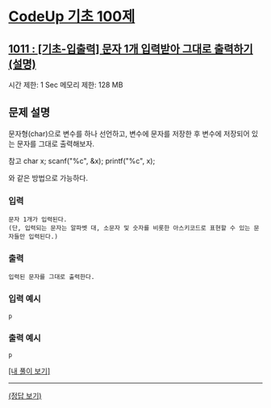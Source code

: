 # [CodeUp 기초 100제](https://codeup.kr/problem.php)

## [1011 : [기초-입출력] 문자 1개 입력받아 그대로 출력하기(설명)](https://codeup.kr/problem.php?id=1011)

시간 제한: 1 Sec  메모리 제한: 128 MB

## 문제 설명

문자형(char)으로 변수를 하나 선언하고, 변수에 문자를 저장한 후
변수에 저장되어 있는 문자를 그대로 출력해보자.

참고
char x;
scanf("%c", &x);
printf("%c", x);

와 같은 방법으로 가능하다.

### 입력

    문자 1개가 입력된다.
    (단, 입력되는 문자는 알파벳 대, 소문자 및 숫자를 비롯한 아스키코드로 표현할 수 있는 문자들만 입력된다.)


### 출력

    입력된 문자를 그대로 출력한다.

### 입력 예시

    p

### 출력 예시

    p

[[내 풀이 보기]](https://github.com/flexboni/code_up/blob/master/1011/myCode.cpp)

---

[(정답 보기)](https://codeup.kr/showsource.php?id=425008)
